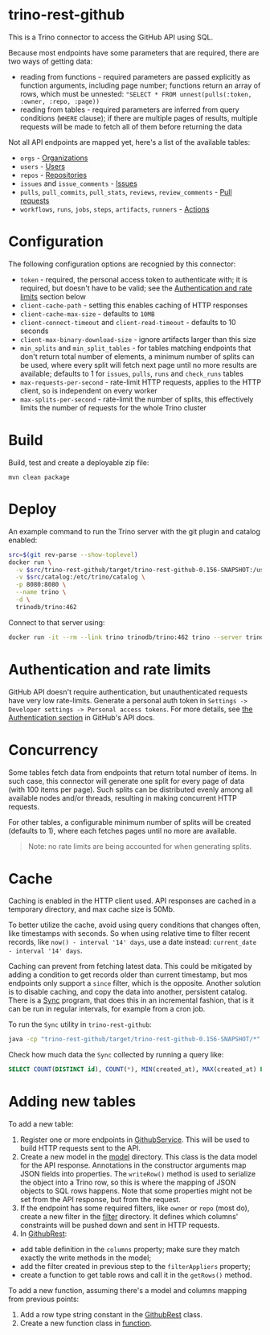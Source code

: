 trino-rest-github
=================

This is a Trino connector to access the GitHub API using SQL.

Because most endpoints have some parameters that are required, there are two ways of getting data:
* reading from functions - required parameters are passed explicitly as function arguments, including page number;
  functions return an array of rows, which must be unnested: `"SELECT * FROM unnest(pulls(:token, :owner, :repo, :page))`
* reading from tables - required parameters are inferred from query conditions (`WHERE` clause); if there are multiple pages of results,
  multiple requests will be made to fetch all of them before returning the data

Not all API endpoints are mapped yet, here's a list of the available tables:
* `orgs` - [Organizations](https://docs.github.com/en/rest/reference/orgs)
* `users` - [Users](https://docs.github.com/en/rest/reference/users)
* `repos` - [Repositories](https://docs.github.com/en/rest/reference/repos)
* `issues` and `issue_comments` - [Issues](https://docs.github.com/en/rest/reference/issues)
* `pulls`, `pull_commits`, `pull_stats`, `reviews`, `review_comments` - [Pull requests](https://docs.github.com/en/rest/reference/pulls)
* `workflows`, `runs`, `jobs`, `steps`, `artifacts`, `runners` - [Actions](https://docs.github.com/en/rest/reference/actions)

# Configuration

The following configuration options are recognied by this connector:

* `token` - required, the personal access token to authenticate with; it is required, but doesn't have to be valid;
  see the [Authentication and rate limits](#authentication-and-rate-limits) section below
* `client-cache-path` - setting this enables caching of HTTP responses
* `client-cache-max-size` - defaults to `10MB`
* `client-connect-timeout` and `client-read-timeout` - defaults to 10 seconds
* `client-max-binary-download-size` - ignore artifacts larger than this size
* `min_splits` and `min_split_tables` - for tables matching endpoints that
  don't return total number of elements, a minimum number of splits can be
  used, where every split will fetch next page until no more results are
  available; defaults to 1 for `issues`, `pulls`, `runs` and `check_runs`
  tables
* `max-requests-per-second` - rate-limit HTTP requests, applies to the HTTP
  client, so is independent on every worker
* `max-splits-per-second` - rate-limit the number of splits, this effectively
  limits the number of requests for the whole Trino cluster

# Build

Build, test and create a deployable zip file:
```
mvn clean package
```

# Deploy

An example command to run the Trino server with the git plugin and catalog enabled:

```bash
src=$(git rev-parse --show-toplevel)
docker run \
  -v $src/trino-rest-github/target/trino-rest-github-0.156-SNAPSHOT:/usr/lib/trino/plugin/github \
  -v $src/catalog:/etc/trino/catalog \
  -p 8080:8080 \
  --name trino \
  -d \
  trinodb/trino:462
```

Connect to that server using:
```bash
docker run -it --rm --link trino trinodb/trino:462 trino --server trino:8080 --catalog github --schema default
```

# Authentication and rate limits

GitHub API doesn't require authentication, but unauthenticated requests have very low rate-limits.
Generate a personal auth token in `Settings -> Developer settings -> Personal access tokens`.
For more details, see [the Authentication section](https://docs.github.com/en/rest/guides/getting-started-with-the-rest-api#authentication) in GitHub's API docs.

# Concurrency

Some tables fetch data from endpoints that return total number of items. In such case,
this connector will generate one split for every page of data (with 100 items per page).
Such splits can be distributed evenly among all available nodes and/or threads, resulting in making concurrent HTTP requests.

For other tables, a configurable minimum number of splits will be created (defaults to 1), where each fetches pages until no more are available.

> Note: no rate limits are being accounted for when generating splits.

# Cache

Caching is enabled in the HTTP client used. API responses are cached in a temporary directory, and max cache size is 50Mb.

To better utilize the cache, avoid using query conditions that changes often, like timestamps with seconds. So when using relative time
to filter recent records, like `now() - interval '14' days`, use a date instead: `current_date - interval '14' days`.

Caching can prevent from fetching latest data. This could be mitigated by adding a condition to get records older than current timestamp,
but mos endpoints only support a `since` filter, which is the opposite. Another solution is to disable caching,
and copy the data into another, persistent catalog. There is a [Sync](src/main/java/pl/net/was/rest/github/Sync.java) program,
that does this in an incremental fashion, that is it can be run in regular intervals, for example from a cron job.

To run the `Sync` utility in `trino-rest-github`:
```bash
java -cp "trino-rest-github/target/trino-rest-github-0.156-SNAPSHOT/*" pl.net.was.rest.github.Sync
```

Check how much data the `Sync` collected by running a query like:
```sql
SELECT COUNT(DISTINCT id), COUNT(*), MIN(created_at), MAX(created_at) FROM runs;
```

# Adding new tables

To add a new table:

1. Register one or more endpoints in [GithubService](src/main/java/pl/net/was/rest/github/service/GithubService.java).
   This will be used to build HTTP requests sent to the API.
1. Create a new model in the [model](src/main/java/pl/net/was/rest/github/model) directory.
   This class is the data model for the API response. Annotations in the constructor arguments map JSON fields into properties.
   The `writeRow()` method is used to serialize the object into a Trino row, so this is where the mapping of JSON objects to SQL rows happens.
   Note that some properties might not be set from the API response, but from the request.
1. If the endpoint has some required filters, like `owner` or `repo` (most do),
   create a new filter in the [filter](src/main/java/pl/net/was/rest/github/filter) directory.
   It defines which columns' constraints will be pushed down and sent in HTTP requests.
1. In [GithubRest](src/main/java/pl/net/was/rest/github/GithubRest.java):
  * add table definition in the `columns` property; make sure they match exactly the write methods in the model;
  * add the filter created in previous step to the `filterAppliers` property;
  * create a function to get table rows and call it in the `getRows()` method.

To add a new function, assuming there's a model and columns mapping from previous points:
1. Add a row type string constant in the [GithubRest](src/main/java/pl/net/was/rest/github/GithubRest.java) class.
1. Create a new function class in [function](src/main/java/pl/net/was/rest/github/function).
